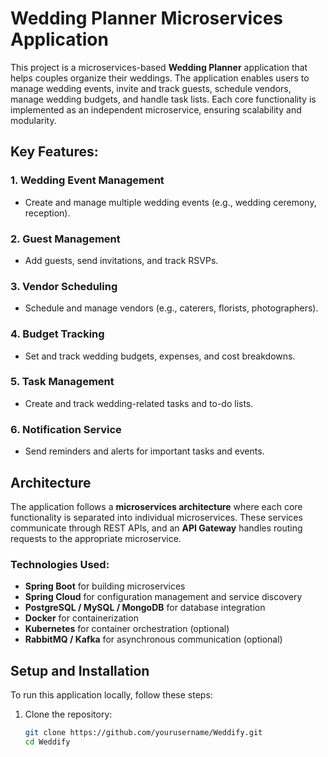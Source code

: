# Wedding Planner Microservices Application

This project is a microservices-based **Wedding Planner** application that helps couples organize their weddings. The application enables users to manage wedding events, invite and track guests, schedule vendors, manage wedding budgets, and handle task lists. Each core functionality is implemented as an independent microservice, ensuring scalability and modularity.

## Key Features:

### 1. Wedding Event Management
- Create and manage multiple wedding events (e.g., wedding ceremony, reception).

### 2. Guest Management
- Add guests, send invitations, and track RSVPs.

### 3. Vendor Scheduling
- Schedule and manage vendors (e.g., caterers, florists, photographers).

### 4. Budget Tracking
- Set and track wedding budgets, expenses, and cost breakdowns.

### 5. Task Management
- Create and track wedding-related tasks and to-do lists.

### 6. Notification Service
- Send reminders and alerts for important tasks and events.

## Architecture

The application follows a **microservices architecture** where each core functionality is separated into individual microservices. These services communicate through REST APIs, and an **API Gateway** handles routing requests to the appropriate microservice.

### Technologies Used:
- **Spring Boot** for building microservices
- **Spring Cloud** for configuration management and service discovery
- **PostgreSQL / MySQL / MongoDB** for database integration
- **Docker** for containerization
- **Kubernetes** for container orchestration (optional)
- **RabbitMQ / Kafka** for asynchronous communication (optional)

## Setup and Installation

To run this application locally, follow these steps:

1. Clone the repository:
   ```bash
   git clone https://github.com/yourusername/Weddify.git
   cd Weddify
